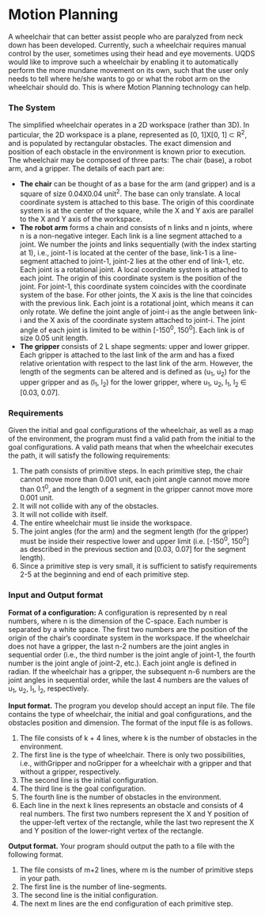 # Motion Planning
A wheelchair that can better assist people who are paralyzed from neck down has been developed. Currently, such a wheelchair requires manual control by the user, sometimes using their head and eye movements. UQDS would like to improve such a wheelchair by enabling it to automatically perform the more mundane movement on its own, such that the user only needs to tell where he/she wants to go or what the robot arm on the wheelchair should do. This is where Motion Planning technology can help.

### The System
The simplified wheelchair operates in a 2D workspace (rather than 3D). In particular, the 2D workspace is a plane, represented as [0, 1]X[0, 1] ⊂ R<sup>2</sup>, and is populated by rectangular obstacles. The exact dimension and position of each obstacle in the environment is known prior to execution.
The wheelchair may be composed of three parts: The chair (base), a robot arm, and a gripper. The details of each part are:
* **The chair** can be thought of as a base for the arm (and gripper) and is a square of size 0.04X0.04 unit<sup>2</sup>. The base can only translate. A local coordinate system is attached to this base. The origin of this coordinate system is at the center of the square, while the X and Y axis are parallel to the X and Y axis of the workspace.
* **The robot arm** forms a chain and consists of n links and n joints, where n is a non-negative integer. Each link is a line segment attached to a joint. We number the joints and links sequentially (with the index starting at 1), i.e., joint-1 is located at the center of the base, link-1 is a line-segment attached to joint-1, joint-2 lies at the other end of link-1, etc. Each joint is a rotational joint. A local coordinate system is attached to each joint. The origin of this coordinate system is the position of the joint. For joint-1, this coordinate system coincides with the coordinate system of the base. For other joints, the X axis is the line that coincides with the previous link. Each joint is a rotational joint, which means it can only rotate. We define the joint angle of joint-i as the angle between link-i and the X axis of the coordinate system attached to joint-i. The joint angle of each joint is limited to be within [-150<sup>0</sup>, 150<sup>0</sup>]. Each link is of size 0.05 unit length.
* **The gripper** consists of 2 L shape segments: upper and lower gripper. Each gripper is attached to the last link of the arm and has a fixed relative orientation with respect to the last link of the arm. However, the length of the segments can be altered and is defined as (u<sub>1</sub>, u<sub>2</sub>) for the upper gripper and as (l<sub>1</sub>, l<sub>2</sub>) for the lower gripper, where u<sub>1</sub>, u<sub>2</sub>, l<sub>1</sub>, l<sub>2</sub> ∈ [0.03, 0.07].

### Requirements
Given the initial and goal configurations of the wheelchair, as well as a map of the environment, the program must find a valid path from the initial to the goal configurations. A valid path means that when the wheelchair executes the path, it will satisfy the following requirements:

1. The path consists of primitive steps. In each primitive step, the chair cannot move more than 0.001 unit, each joint angle cannot move more than 0.1<sup>0</sup>, and the length of a segment in the gripper cannot move more 0.001 unit.  
2. It will not collide with any of the obstacles.  
3. It will not collide with itself.  
4. The entire wheelchair must lie inside the workspace.
5. The joint angles (for the arm) and the segment length (for the gripper) must be inside their respective lower and upper limit (i.e. [-150<sup>0</sup>, 150<sup>0</sup>] as described in the previous section and [0.03, 0.07] for the segment length).
6. Since a primitive step is very small, it is sufficient to satisfy requirements
2-5 at the beginning and end of each primitive step.

### Input and Output format
**Format of a configuration:** A configuration is represented by n real numbers, where n is the dimension of the C-space. Each number is separated by a white space. The first two numbers are the position of the origin of the chair’s coordinate system in the workspace. If the wheelchair does not have a gripper, the last n-2 numbers are the joint angles in sequential order (i.e., the third number is the joint angle of joint-1, the fourth number is the joint angle of joint-2, etc.). Each joint angle is defined in radian. If the wheelchair has a gripper, the subsequent n-6 numbers are the joint angles in sequential order, while the last 4 numbers are the values of u<sub>1</sub>, u<sub>2</sub>, l<sub>1</sub>, l<sub>2</sub>, respectively.

**Input format.** The program you develop should accept an input file. The file contains the type of wheelchair, the initial and goal configurations, and the obstacles position and dimension. The format of the input file is as follows.

1. The file consists of k + 4 lines, where k is the number of obstacles in the environment.
2. The first line is the type of wheelchair. There is only two possibilities, i.e., withGripper and noGripper for a wheelchair with a gripper and that without a gripper, respectively.
3. The second line is the initial configuration.
4. The third line is the goal configuration.
5. The fourth line is the number of obstacles in the environment.
6. Each line in the next k lines represents an obstacle and consists of 4 real numbers. The first two numbers represent the X and Y position of the upper-left vertex of the rectangle, while the last two represent the X and Y position of the lower-right vertex of the rectangle.

**Output format.** Your program should output the path to a file with the following format.

1. The file consists of m+2 lines, where m is the number of primitive steps in your path.
2. The first line is the number of line-segments.
3. The second line is the initial configuration.
4. The next m lines are the end configuration of each primitive step.

